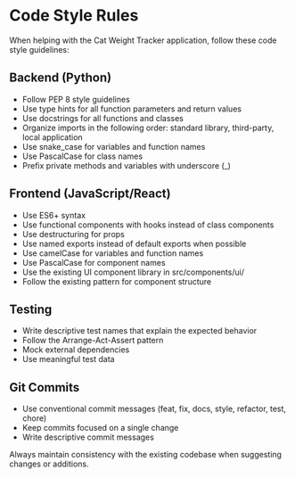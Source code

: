 # Code Style Rules

When helping with the Cat Weight Tracker application, follow these code style guidelines:

## Backend (Python)
- Follow PEP 8 style guidelines
- Use type hints for all function parameters and return values
- Use docstrings for all functions and classes
- Organize imports in the following order: standard library, third-party, local application
- Use snake_case for variables and function names
- Use PascalCase for class names
- Prefix private methods and variables with underscore (_)

## Frontend (JavaScript/React)
- Use ES6+ syntax
- Use functional components with hooks instead of class components
- Use destructuring for props
- Use named exports instead of default exports when possible
- Use camelCase for variables and function names
- Use PascalCase for component names
- Use the existing UI component library in src/components/ui/
- Follow the existing pattern for component structure

## Testing
- Write descriptive test names that explain the expected behavior
- Follow the Arrange-Act-Assert pattern
- Mock external dependencies
- Use meaningful test data

## Git Commits
- Use conventional commit messages (feat, fix, docs, style, refactor, test, chore)
- Keep commits focused on a single change
- Write descriptive commit messages

Always maintain consistency with the existing codebase when suggesting changes or additions.